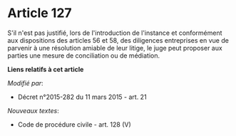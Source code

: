 # Article 127

S'il n'est pas justifié, lors de l'introduction de l'instance et conformément aux dispositions des articles 56 et 58, des
diligences entreprises en vue de parvenir à une résolution amiable de leur litige, le juge peut proposer aux parties une
mesure de conciliation ou de médiation.

**Liens relatifs à cet article**

_Modifié par_:

  - Décret n°2015-282 du 11 mars 2015 - art. 21

_Nouveaux textes_:

  - Code de procédure civile - art. 128 (V)
